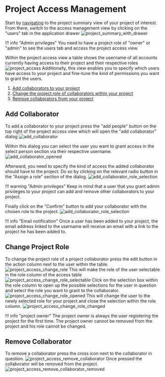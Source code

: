 # Project Access Management

Start by [navigating](project_introduction#project-navigation) to the project summary view of your project of interest.
From there, switch to the access management view by clicking on the "users" tab in the application drawer 
![project_summary_with_drawer](images/project_summary_drawer.png)

!!! info "Admin privileges"
You need to have a project role of "owner" or "admin" to see the users tab and access the project access view.   

Within the project access view a table shows the username of all accounts currently having access to their project and their respective roles
![project_access](images/project_access.png)
Additionally, this view enables you to specify which users have access to your project and fine-tune the kind of permissions you want to grant the users.

1. [Add collaborators to your project](#add-collaborator)
2. [Change the project role of collaborators within your project](#change-project-role)
3. [Remove collaborators from your project](#remove-collaborator)

## Add Collaborator

To add a collaborator to your project press the "add people" button on the top right of the project access view which will open the "add collaborator" dialog
![add_collaborator](images/project_access_grant_access.png)

Within this dialog you can select the user you want to grant access in the select person section via their respective username.
![add_collaborator_opened](images/project_access_grant_access_opened.png)

Afterward, you need to specify the kind of access the added collaborator should have to the project. 
Do so by clicking on the relevant radio button in the "Assign a role" section of the dialog.
![add_collaborator_role_selection](images/project_access_grant_access_role_selection.png)

!!! warning "Admin privileges"
Keep in mind that a user that you grant admin privileges to your project can add and remove other collaborators to your project.   

Finally click on the "Confirm" button to add your collaborator with the chosen role to the project.
![add_collaborator_role_selection](images/project_access_with_new_user.png)

!!! info "Email notification"
Once a user has been added to your project, the email address linked to the username will receive an email with a link to the project he has been added to.

## Change Project Role

To change the project role of a project collaborator press the edit button in the action column next to the user within the table.
![project_access_change_role](images/project_access_with_new_user.png)
This will make the role of the user selectable in the role column of the access table
![project_access_change_role_selectable](images/project_access_change_role.png)
Click on the selection box within the role column to open up the possible selections for the user in question and select the role you want to grant to the collaborator.
![project_access_change_role_opened](images/project_access_change_role_opened.png)
This will change the user to the newly selected role for your project and close the selection within the role column.
![project_access_change_role_changed](images/project_access_change_role_changed.png)

!!! info "project owner"
The project owner is always the user registering the project for the first time. 
The project owner cannot be removed from the project and his role cannot be changed.

## Remove Collaborator
To remove a collaborator press the cross icon next to the collaborator in question.
![project_access_remove_collaborator](images/project_access_with_new_user.png)
Once pressed the collaborator will be removed from the project.
![project_access_remove_collaborator_removed](images/project_access.png)
